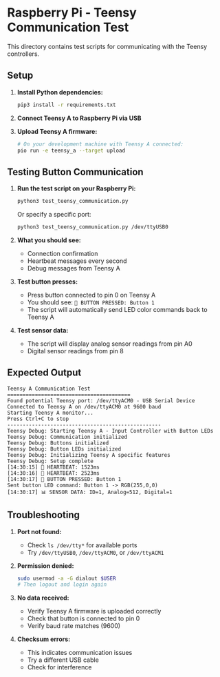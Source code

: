 # Raspberry Pi - Teensy Communication Test

This directory contains test scripts for communicating with the Teensy controllers.

## Setup

1. **Install Python dependencies:**
   ```bash
   pip3 install -r requirements.txt
   ```

2. **Connect Teensy A to Raspberry Pi via USB**

3. **Upload Teensy A firmware:**
   ```bash
   # On your development machine with Teensy A connected:
   pio run -e teensy_a --target upload
   ```

## Testing Button Communication

1. **Run the test script on your Raspberry Pi:**
   ```bash
   python3 test_teensy_communication.py
   ```

   Or specify a specific port:
   ```bash
   python3 test_teensy_communication.py /dev/ttyUSB0
   ```

2. **What you should see:**
   - Connection confirmation
   - Heartbeat messages every second
   - Debug messages from Teensy A

3. **Test button presses:**
   - Press button connected to pin 0 on Teensy A
   - You should see: `🔘 BUTTON PRESSED: Button 1`
   - The script will automatically send LED color commands back to Teensy A

4. **Test sensor data:**
   - The script will display analog sensor readings from pin A0
   - Digital sensor readings from pin 8

## Expected Output

```
Teensy A Communication Test
========================================
Found potential Teensy port: /dev/ttyACM0 - USB Serial Device
Connected to Teensy A on /dev/ttyACM0 at 9600 baud
Starting Teensy A monitor...
Press Ctrl+C to stop
--------------------------------------------------
Teensy Debug: Starting Teensy A - Input Controller with Button LEDs
Teensy Debug: Communication initialized
Teensy Debug: Buttons initialized
Teensy Debug: Button LEDs initialized
Teensy Debug: Initializing Teensy A specific features
Teensy Debug: Setup complete
[14:30:15] 💓 HEARTBEAT: 1523ms
[14:30:16] 💓 HEARTBEAT: 2523ms
[14:30:17] 🔘 BUTTON PRESSED: Button 1
Sent button LED command: Button 1 -> RGB(255,0,0)
[14:30:17] 📊 SENSOR DATA: ID=1, Analog=512, Digital=1
```

## Troubleshooting

1. **Port not found:**
   - Check `ls /dev/tty*` for available ports
   - Try `/dev/ttyUSB0`, `/dev/ttyACM0`, or `/dev/ttyACM1`

2. **Permission denied:**
   ```bash
   sudo usermod -a -G dialout $USER
   # Then logout and login again
   ```

3. **No data received:**
   - Verify Teensy A firmware is uploaded correctly
   - Check that button is connected to pin 0
   - Verify baud rate matches (9600)

4. **Checksum errors:**
   - This indicates communication issues
   - Try a different USB cable
   - Check for interference 